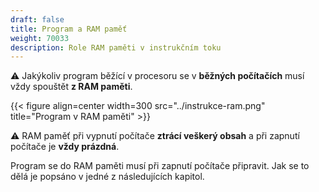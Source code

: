 ```yaml
---
draft: false
title: Program a RAM paměť
weight: 70033
description: Role RAM paměti v instrukčním toku
---
```


<div class="note-blue">

⚠️ Jakýkoliv program běžící v procesoru se v **běžných počítačích** musí vždy spouštět **z RAM paměti**.

</div>

{{< figure align=center width=300 src="../instrukce-ram.png" title="Program v RAM paměti" >}}


<div class="note-blue">

⚠️ RAM paměť při vypnutí počítače **ztrácí veškerý obsah** a při zapnutí počítače je **vždy prázdná**.

Program se do RAM paměti musí při zapnutí počítače připravit. Jak se to dělá je popsáno v jedné z následujících kapitol.

</div>